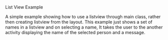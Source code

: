 List View Example

A simple example showing how to use a listview through main class, rather then creating listview from the layout.
This example just shows a set of names in a listview and on selecting a name, It takes the user to the another activity displaying the name of the selected person and a message.
